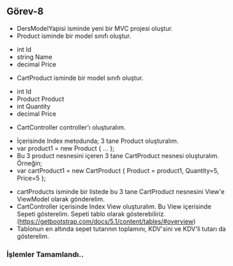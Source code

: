 ﻿## Görev-8

- DersModelYapisi isminde yeni bir MVC projesi oluştur.
- Product isminde bir model sınıfı oluştur.
* int Id
* string Name
* decimal Price
- CartProduct isminde bir model sınıfı oluştur. 
* int Id
* Product Product
* int Quantity
* decimal Price
- CartController controller'ı oluşturalım.
* İçerisinde Index metodunda; 3 tane Product oluşturalım.
* var product1 = new Product { … };
* Bu 3 product nesnesini içeren 3 tane CartProduct nesnesi oluşturalım. Örneğin;
* var cartProduct1 = new CartProduct { Product = product1, Quantity=5, Price=5 };
- cartProducts isminde bir listede bu 3 tane CartProduct nesnesini View'e ViewModel olarak gönderelim.
- CartController içerisinde Index View oluşturalım. Bu View içerisinde Sepeti gösterelim. Sepeti tablo olarak gösterebiliriz.
(https://getbootstrap.com/docs/5.1/content/tables/#overview)
- Tablonun en altında sepet tutarının toplamını, KDV'sini ve KDV'li tutarı da gösterelim.

### İşlemler Tamamlandı..
